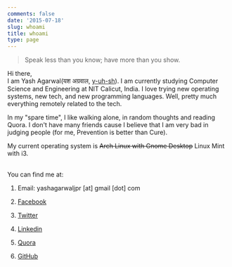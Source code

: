 ```yaml
---
comments: false
date: '2015-07-18'
slug: whoami
title: whoami
type: page
---
```


> Speak less than you know; have more than you show.

Hi there,<br>
I am Yash Agarwal(यश अग्रवाल, <a href="https://www.youtube.com/watch?v=mzJVVcVVbA4" target="_blank">y-uh-sh</a>). I am currently studying Computer Science and Engineering at NIT Calicut, India. I love trying new operating systems, new tech, and new programming languages. Well, pretty much everything remotely related to the tech.

<!-- <img style="width: 200px; height: 200px; border-radius: 2%; float: right;" src="/images/yash.jpg">

People say that I don't smile much. That's somewhat true. I am not a camera friendly person. I have very few photos where I am smiling. So I chose that picture to display here. -->

In my "spare time", I like walking alone, in random thoughts and reading Quora. I don't have many friends cause I believe that I am very bad in judging people (for me, Prevention is better than Cure).

My current operating system is ~~Arch Linux with Gnome Desktop~~ Linux Mint with i3.

<br>
You can find me at:

1. Email: yashagarwaljpr [at] gmail [dot] com

2. [Facebook](https://www.facebook.com/profile.php?id=100001324105675)

3. [Twitter](https://www.twitter.com/yash__here)

4. [Linkedin](https://www.linkedin.com/in/theyashagarwal)

5. [Quora](https://www.quora.com/profile/Yash-Agarwal-140)

6. [GitHub](https://www.github.com/yashhere)

